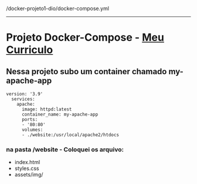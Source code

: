 /docker-projeto1-dio/docker-compose.yml

---
# Projeto Docker-Compose - [Meu Curriculo]()

## Nessa projeto subo um container chamado my-apache-app
    version: '3.9'
      services:
        apache:
          image: httpd:latest
          container_name: my-apache-app
          ports:
          - '80:80'
          volumes:
          - ./website:/usr/local/apache2/htdocs
### na pasta /website - Coloquei os arquivo:
  - index.html
  - styles.css
  - assets/img/<varias imagens>
  
